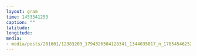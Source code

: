 ```yaml
---
layout: gram
time: 1453341253
caption: ""
latitude: 
longitude: 
media:
- media/posts/201601/12383203_1794326504128341_1344035817_n_17854546252020657.jpg
---
```

